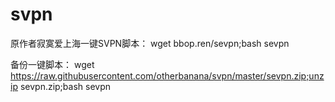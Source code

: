 # svpn
原作者寂寞爱上海一键SVPN脚本：
wget bbop.ren/sevpn;bash sevpn 

备份一键脚本：
wget https://raw.githubusercontent.com/otherbanana/svpn/master/sevpn.zip;unzip sevpn.zip;bash sevpn  

